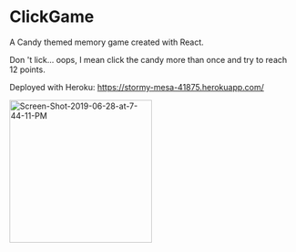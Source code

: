 # ClickGame

A Candy themed memory game created with React.

Don 't lick... oops, I mean click the candy more than once and try to reach 12 points.

Deployed with Heroku: https://stormy-mesa-41875.herokuapp.com/



<p align="left">
  <a href="https://stormy-mesa-41875.herokuapp.com/"> <img src="https://i.ibb.co/998TMrj/Screen-Shot-2019-06-28-at-7-44-11-PM.jpg" alt="Screen-Shot-2019-06-28-at-7-44-11-PM" width="250" title="home/gamepage"></a>
</p>


